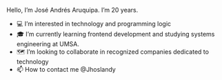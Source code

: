 

Hello, I’m José Andrés Aruquipa. I’m 20 years.
- 💻 I’m interested in technology and programming logic
- 🎓 I’m currently learning frontend development and studying systems engineering at UMSA.
- 🗺️ I’m looking to collaborate in recognized companies dedicated to technology
- 📫 How to contact me @Jhoslandy
